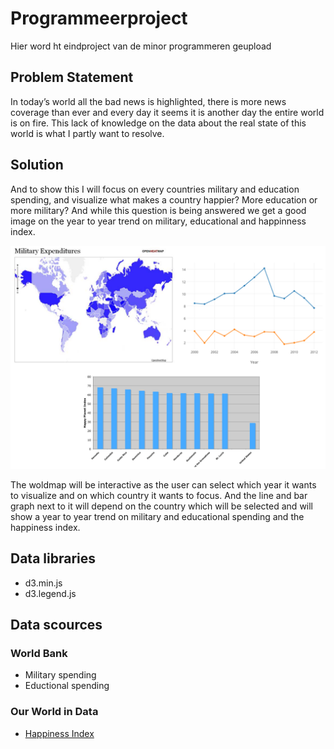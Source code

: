 # Programmeerproject
Hier word ht eindproject van de minor programmeren geupload 
## Problem Statement
In today’s world all the bad news is highlighted, there is more news coverage than ever and every day it seems it is another day the entire world is on fire. This lack of knowledge on the data about the real state of this world is what I partly want to resolve.  
## Solution
And to show this I will focus on every countries military and education spending, and visualize what makes a country happier? More education or more military? And while this question is being answered we get a good image on the year to year trend on military, educational and happinness index.  

![](/Pictures/pic1.PNG)

The woldmap will be interactive as the user can select which year it wants to visualize and on which country it wants to focus. And the line and bar graph next to it will depend on the country which will be selected and will show a year to year trend on military and educational spending and the happiness index.


## Data libraries
* d3.min.js
* d3.legend.js


## Data scources
### World Bank
- Military spending
- Eductional spending
### Our World in Data
* [Happiness Index](https://ourworldindata.org/happiness-and-life-satisfaction)
